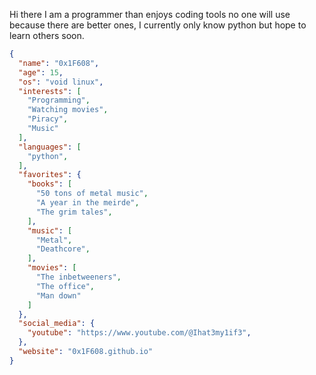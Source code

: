 
Hi there I am a programmer than enjoys coding tools no one will use because there are better ones, I currently only know python but hope to learn others soon.

```json
{
  "name": "0x1F608",
  "age": 15,
  "os": "void linux",
  "interests": [
    "Programming",
    "Watching movies",
    "Piracy",
    "Music"
  ],
  "languages": [
    "python",
  ],
  "favorites": {
    "books": [
      "50 tons of metal music",
      "A year in the meirde",
      "The grim tales",
    ],
    "music": [
      "Metal",
      "Deathcore",
    ],
    "movies": [
      "The inbetweeners",
      "The office",
      "Man down"
    ]
  },
  "social_media": {
    "youtube": "https://www.youtube.com/@Ihat3my1if3",
  },
  "website": "0x1F608.github.io"
}

